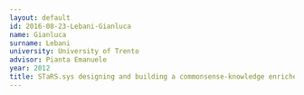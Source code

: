 ```yaml
---
layout: default 
id: 2016-08-23-Lebani-Gianluca
name: Gianluca
surname: Lebani
university: University of Trento
advisor: Pianta Emanuele
year: 2012
title: STaRS.sys designing and building a commonsense-knowledge enriched wordnet for therapeutic purposes
---
```

